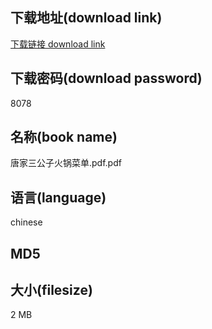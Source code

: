 ## 下载地址(download link)
[下载链接 download link](https://tutu365.netlify.app/?s=%E5%94%90%E5%AE%B6%E4%B8%89%E5%85%AC%E5%AD%90%E7%81%AB%E9%94%85%E8%8F%9C%E5%8D%95.pdf)

## 下载密码(download password)
8078

## 名称(book name)
唐家三公子火锅菜单.pdf.pdf

## 语言(language)
chinese

## MD5


## 大小(filesize)
2 MB
